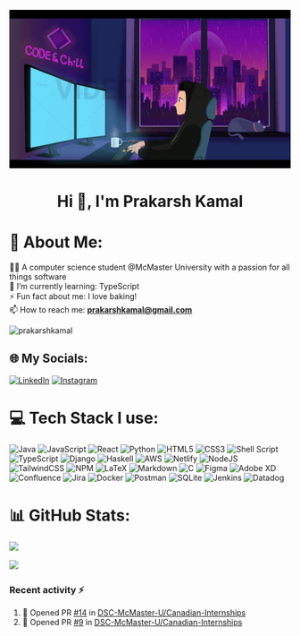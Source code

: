 <p align="center"> <img src="https://github.com/PrakarshKamal/PrakarshKamal/blob/main/lofi.png" alt="logo" </p>
<h1 align="center">Hi 👋, I'm Prakarsh Kamal</h1>

# 💫 About Me:

🧑‍🎓 A computer science student @McMaster University with a passion for all things software<br>🌱 I’m currently learning: TypeScript<br>⚡ Fun fact about me: I love baking!<br/> 📫 How to reach me: **prakarshkamal@gmail.com**

<p align="left"> <img src="https://komarev.com/ghpvc/?username=prakarshkamal&label=Profile%20views&color=0e75b6&style=flat" alt="prakarshkamal" /> </p>
<!-- [![](https://visitcount.itsvg.in/api?id=PrakarshKamal&icon=5&color=1)](https://visitcount.itsvg.in) -->

## 🌐 My Socials:

[![LinkedIn](https://img.shields.io/badge/LinkedIn-%230077B5.svg?logo=linkedin&logoColor=white)](https://www.linkedin.com/in/prakarsh-kamal/) [![Instagram](https://img.shields.io/badge/Instagram-%23E4405F.svg?logo=Instagram&logoColor=white)](https://www.instagram.com/pangkaxd/) 

# 💻 Tech Stack I use:

![Java](https://img.shields.io/badge/java-%23ED8B00.svg?style=for-the-badge&logo=java&logoColor=white) ![JavaScript](https://img.shields.io/badge/javascript-%23323330.svg?style=for-the-badge&logo=javascript&logoColor=%23F7DF1E) ![React](https://img.shields.io/badge/react-%2320232a.svg?style=for-the-badge&logo=react&logoColor=%2361DAFB) ![Python](https://img.shields.io/badge/python-3670A0?style=for-the-badge&logo=python&logoColor=ffdd54) ![HTML5](https://img.shields.io/badge/html5-%23E34F26.svg?style=for-the-badge&logo=html5&logoColor=white) ![CSS3](https://img.shields.io/badge/css3-%231572B6.svg?style=for-the-badge&logo=css3&logoColor=white) ![Shell Script](https://img.shields.io/badge/shell_script-%23121011.svg?style=for-the-badge&logo=gnu-bash&logoColor=white) ![TypeScript](https://img.shields.io/badge/typescript-%23007ACC.svg?style=for-the-badge&logo=typescript&logoColor=white) ![Django](https://img.shields.io/badge/django-%23092E20.svg?style=for-the-badge&logo=django&logoColor=white) ![Haskell](https://img.shields.io/badge/Haskell-5e5086?style=for-the-badge&logo=haskell&logoColor=white) ![AWS](https://img.shields.io/badge/AWS-%23FF9900.svg?style=for-the-badge&logo=amazon-aws&logoColor=white) ![Netlify](https://img.shields.io/badge/netlify-%23000000.svg?style=for-the-badge&logo=netlify&logoColor=#00C7B7) ![NodeJS](https://img.shields.io/badge/node.js-6DA55F?style=for-the-badge&logo=node.js&logoColor=white)  ![TailwindCSS](https://img.shields.io/badge/tailwindcss-%2338B2AC.svg?style=for-the-badge&logo=tailwind-css&logoColor=white) ![NPM](https://img.shields.io/badge/NPM-%23000000.svg?style=for-the-badge&logo=npm&logoColor=white) ![LaTeX](https://img.shields.io/badge/latex-%23008080.svg?style=for-the-badge&logo=latex&logoColor=white) ![Markdown](https://img.shields.io/badge/markdown-%23000000.svg?style=for-the-badge&logo=markdown&logoColor=white) ![C](https://img.shields.io/badge/c-%2300599C.svg?style=for-the-badge&logo=c&logoColor=white) ![Figma](https://img.shields.io/badge/figma-%23F24E1E.svg?style=for-the-badge&logo=figma&logoColor=white) ![Adobe XD](https://img.shields.io/badge/Adobe%20XD-470137?style=for-the-badge&logo=Adobe%20XD&logoColor=#FF61F6) ![Confluence](https://img.shields.io/badge/confluence-%23172BF4.svg?style=for-the-badge&logo=confluence&logoColor=white) ![Jira](https://img.shields.io/badge/jira-%230A0FFF.svg?style=for-the-badge&logo=jira&logoColor=white) ![Docker](https://img.shields.io/badge/docker-%230db7ed.svg?style=for-the-badge&logo=docker&logoColor=white) ![Postman](https://img.shields.io/badge/Postman-FF6C37?style=for-the-badge&logo=postman&logoColor=white) ![SQLite](https://img.shields.io/badge/sqlite-%2307405e.svg?style=for-the-badge&logo=sqlite&logoColor=white) ![Jenkins](https://img.shields.io/badge/jenkins-%232C5263.svg?style=for-the-badge&logo=jenkins&logoColor=white) ![Datadog](https://img.shields.io/badge/datadog-%23632CA6.svg?style=for-the-badge&logo=datadog&logoColor=white)

# 📊 GitHub Stats:

![](https://github-readme-stats.vercel.app/api?username=PrakarshKamal&theme=radical&hide_border=false&include_all_commits=false&count_private=false)<br/>
<!-- ![](https://github-readme-streak-stats.herokuapp.com/?user=PrakarshKamal&theme=radical&hide_border=false)<br/> -->
![](https://github-readme-stats.vercel.app/api/top-langs/?username=PrakarshKamal&theme=radical&hide_border=false&include_all_commits=false&count_private=false&layout=compact)


<!-- Proudly created with GPRM ( https://gprm.itsvg.in ) -->


<!-- <h3 align="center">A Computer Science student @McMaster University with a passion for all things software</h3>

<p align="left"> <img src="https://komarev.com/ghpvc/?username=prakarshkamal&label=Profile%20views&color=0e75b6&style=flat" alt="prakarshkamal" /> </p>

- ⚡ Fun fact about me: **I love baking!🍪**

<h3 align="left">Connect with me below 🤝</h3>
<p align="left">
<a href="https://linkedin.com/in/https://www.linkedin.com/in/prakarsh-kamal/" target="blank"><img align="center" src="https://raw.githubusercontent.com/rahuldkjain/github-profile-readme-generator/master/src/images/icons/Social/linked-in-alt.svg" alt="https://www.linkedin.com/in/prakarsh-kamal/" height="30" width="40" /></a>
<a href="https://instagram.com/https://www.instagram.com/pangkaxd/" target="blank"><img align="center" src="https://raw.githubusercontent.com/rahuldkjain/github-profile-readme-generator/master/src/images/icons/Social/instagram.svg" alt="https://www.instagram.com/pangkaxd/" height="30" width="40" /></a>
</p>

<h3 align="left">Languages and Tools I use ⌨️</h3>
<p align="left"> <a href="https://aws.amazon.com" target="_blank" rel="noreferrer"> <img src="https://raw.githubusercontent.com/devicons/devicon/master/icons/amazonwebservices/amazonwebservices-original-wordmark.svg" alt="aws" width="40" height="40"/> </a> <a href="https://www.gnu.org/software/bash/" target="_blank" rel="noreferrer"> <img src="https://www.vectorlogo.zone/logos/gnu_bash/gnu_bash-icon.svg" alt="bash" width="40" height="40"/> </a> <a href="https://www.w3schools.com/css/" target="_blank" rel="noreferrer"> <img src="https://raw.githubusercontent.com/devicons/devicon/master/icons/css3/css3-original-wordmark.svg" alt="css3" width="40" height="40"/> </a> <a href="https://www.djangoproject.com/" target="_blank" rel="noreferrer"> <img src="https://cdn.worldvectorlogo.com/logos/django.svg" alt="django" width="40" height="40"/> </a> <a href="https://www.figma.com/" target="_blank" rel="noreferrer"> <img src="https://www.vectorlogo.zone/logos/figma/figma-icon.svg" alt="figma" width="40" height="40"/> </a> <a href="https://git-scm.com/" target="_blank" rel="noreferrer"> <img src="https://www.vectorlogo.zone/logos/git-scm/git-scm-icon.svg" alt="git" width="40" height="40"/> </a> <a href="https://www.w3.org/html/" target="_blank" rel="noreferrer"> <img src="https://raw.githubusercontent.com/devicons/devicon/master/icons/html5/html5-original-wordmark.svg" alt="html5" width="40" height="40"/> </a> <a href="https://www.java.com" target="_blank" rel="noreferrer"> <img src="https://raw.githubusercontent.com/devicons/devicon/master/icons/java/java-original.svg" alt="java" width="40" height="40"/> </a> <a href="https://developer.mozilla.org/en-US/docs/Web/JavaScript" target="_blank" rel="noreferrer"> <img src="https://raw.githubusercontent.com/devicons/devicon/master/icons/javascript/javascript-original.svg" alt="javascript" width="40" height="40"/> </a> <a href="https://jestjs.io" target="_blank" rel="noreferrer"> <img src="https://www.vectorlogo.zone/logos/jestjsio/jestjsio-icon.svg" alt="jest" width="40" height="40"/> </a> <a href="https://nodejs.org" target="_blank" rel="noreferrer"> <img src="https://raw.githubusercontent.com/devicons/devicon/master/icons/nodejs/nodejs-original-wordmark.svg" alt="nodejs" width="40" height="40"/> </a> <a href="https://www.python.org" target="_blank" rel="noreferrer"> <img src="https://raw.githubusercontent.com/devicons/devicon/master/icons/python/python-original.svg" alt="python" width="40" height="40"/> </a> <a href="https://reactjs.org/" target="_blank" rel="noreferrer"> <img src="https://raw.githubusercontent.com/devicons/devicon/master/icons/react/react-original-wordmark.svg" alt="react" width="40" height="40"/> </a> <a href="https://tailwindcss.com/" target="_blank" rel="noreferrer"> <img src="https://www.vectorlogo.zone/logos/tailwindcss/tailwindcss-icon.svg" alt="tailwind" width="40" height="40"/> </a> <a href="https://www.selenium.dev" target="_blank" rel="noreferrer"> <img src="https://raw.githubusercontent.com/detain/svg-logos/780f25886640cef088af994181646db2f6b1a3f8/svg/selenium-logo.svg" alt="selenium" width="40" height="40"/> </a> <a href="https://www.typescriptlang.org/" target="_blank" rel="noreferrer"> <img src="https://raw.githubusercontent.com/devicons/devicon/master/icons/typescript/typescript-original.svg" alt="typescript" width="40" height="40"/> </a> <a href="https://www.adobe.com/products/xd.html" target="_blank" rel="noreferrer"> <img src="https://cdn.worldvectorlogo.com/logos/adobe-xd.svg" alt="xd" width="40" height="40"/> </a> </p>

<h3>My Github stats 😎</h3>

<p><img align="left" src="https://github-readme-stats.vercel.app/api/top-langs?username=prakarshkamal&show_icons=true&locale=en&layout=compact" alt="prakarshkamal" /></p>

<p>&nbsp;<img align="center" src="https://github-readme-stats.vercel.app/api?username=prakarshkamal&show_icons=true&locale=en" alt="prakarshkamal" /></p>

<!-- <p><img align="center" src="https://github-readme-streak-stats.herokuapp.com/?user=prakarshkamal&" alt="prakarshkamal" /></p> -->
 
### Recent activity :zap:

<!--START_SECTION:activity-->
1. 💪 Opened PR [#14](https://github.com/DSC-McMaster-U/Canadian-Internships/pull/14) in [DSC-McMaster-U/Canadian-Internships](https://github.com/DSC-McMaster-U/Canadian-Internships)
2. 💪 Opened PR [#9](https://github.com/DSC-McMaster-U/Canadian-Internships/pull/9) in [DSC-McMaster-U/Canadian-Internships](https://github.com/DSC-McMaster-U/Canadian-Internships)
<!--END_SECTION:activity-->
